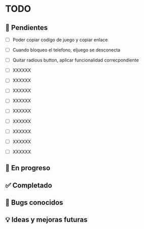 # TODO

## 📝 Pendientes
- [ ] Poder copiar codigo de juego y copiar enlace
- [ ] Cuando bloqueo el telefono, eljuego se desconecta
- [ ] Quitar radious button, aplicar funcionalidad correcpondiente
- [ ] XXXXXX
- [ ] XXXXXX
- [ ] XXXXXX
- [ ] XXXXXX
- [ ] XXXXXX
- [ ] XXXXXX
- [ ] XXXXXX
- [ ] XXXXXX
- [ ] XXXXXX


## 🚧 En progreso

## ✅ Completado


## 🐞 Bugs conocidos

## 💡 Ideas y mejoras futuras


